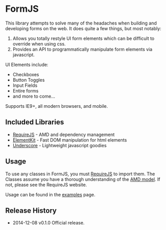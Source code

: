 # FormJS

This library attempts to solve many of the headaches when building and developing forms on the web. It does quite a few things, but most notably:

1. Allows you totally restyle UI form elements which can be difficult to override when using css.
2. Provides an API to programmatically manipulate form elements via javascript.

UI Elements include:

 * Checkboxes
 * Button Toggles
 * Input Fields
 * Entire forms
 * and more to come...

Supports IE9+, all modern browsers, and mobile.

## Included Libraries

* [RequireJS](http://requirejs.org/) - AMD and dependency management
* [ElementKit](https://github.com/mkay581/element-kit) - Fast DOM manipulation for html elements
* [Underscore](http://underscorejs.org/) - Lightweight javascript goodies


## Usage

To use any classes in FormJS, you must [RequireJS](http://requirejs.org/) to import them. The Classes assume you have a thorough understanding of the [AMD model](https://github.com/amdjs/amdjs-api/wiki/AMD). If not, please see the RequireJS website.
 
Usage can be found in the [examples](https://github.com/mkay581/formjs/blob/master/examples) page.

## Release History

 * 2014-12-08   v0.1.0  Official release.
